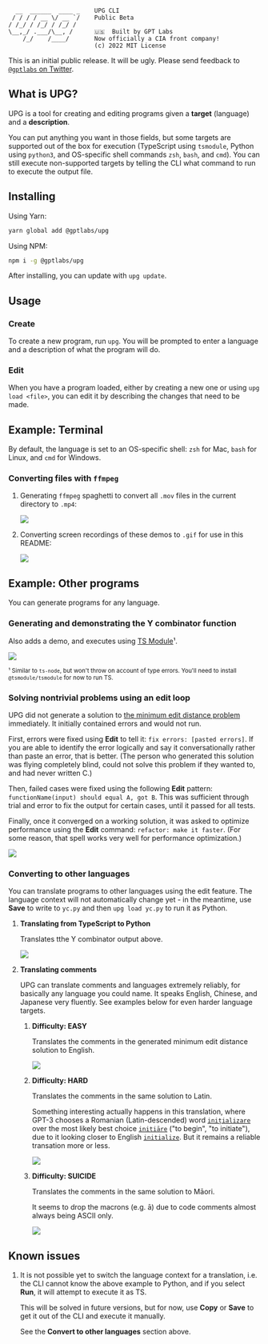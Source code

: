 ```
  __  ______  ____ _    UPG CLI
 / / / / __ \/ __ `/    Public Beta
/ /_/ / /_/ / /_/ /     
\__,_/ .___/\__, /      🇺🇸  Built by GPT Labs
    /_/    /____/       Now officially a CIA front company!
                        (c) 2022 MIT License
```

This is an initial public release. It will be ugly. Please send feedback to
[`@gptlabs` on Twitter](https://twitter.com/gptlabs).

## What is UPG?

UPG is a tool for creating and editing programs given a **target** (language)
and a **description**.

You can put anything you want in those fields, but some targets are supported
out of the box for execution (TypeScript using `tsmodule`, Python using
`python3`, and OS-specific shell commands `zsh`, `bash`, and `cmd`). You can
still execute non-supported targets by telling the CLI what command to run to
execute the output file.

## Installing

Using Yarn:

```bash
yarn global add @gptlabs/upg
```

Using NPM:

```bash
npm i -g @gptlabs/upg
```

After installing, you can update with `upg update`.

## Usage

### Create

To create a new program, run `upg`. You will be prompted to enter a language and
a description of what the program will do.

### Edit

When you have a program loaded, either by creating a new one or using `upg load
<file>`, you can edit it by describing the changes that need to be made.

## Example: Terminal

By default, the language is set to an OS-specific shell: `zsh` for Mac, `bash`
for Linux, and `cmd` for Windows.

### Converting files with `ffmpeg`

1. Generating `ffmpeg` spaghetti to convert all `.mov` files in the current
   directory to `.mp4`:
   
   ![](https://github.com/gptlabs/tools/raw/master/packages/upg/ffmpeg.gif)

2. Converting screen recordings of these demos to `.gif` for use in this README:

   ![](https://github.com/gptlabs/tools/raw/master/packages/upg/ffmpeg-gif.gif)

## Example: Other programs

You can generate programs for any language.

### Generating and demonstrating the Y combinator function

Also adds a demo, and executes using [TS
Module](https://github.com/tsmodule/tsmodule)¹.

![](https://github.com/gptlabs/tools/raw/master/packages/upg/ycombinator.gif)

<sub>¹ Similar to `ts-node`, but won't throw on account of type errors.
You'll need to install `@tsmodule/tsmodule` for now to run TS.</sub>

 ### Solving nontrivial problems using an edit loop

UPG did not generate a solution to [the minimum edit distance
problem](https://leetcode.com/problems/edit-distance/) immediately. It
initially contained errors and would not run.

First, errors were fixed using **Edit** to tell it: `fix errors: [pasted
errors]`. If you are able to identify the error logically and say it
conversationally rather than paste an error, that is better. (The person
who generated this solution was flying completely blind, could not solve
this problem if they wanted to, and had never written C.)

Then, failed cases were fixed using the following **Edit** pattern:
`functionName(input) should equal A, got B`. This was sufficient through
trial and error to fix the output for certain cases, until it passed for
all tests.

Finally, once it converged on a working solution, it was asked to optimize
performance using the **Edit** command: `refactor: make it faster`. (For
some reason, that spell works very well for performance optimization.)

![](https://github.com/gptlabs/tools/raw/master/packages/upg/min-edit.png)

### Converting to other languages

You can translate programs to other languages using the edit feature. The
language context will not automatically change yet - in the meantime, use
**Save** to write to `yc.py` and then `upg load yc.py` to run it as Python.

  1. **Translating from TypeScript to Python**
  
      Translates tthe Y combinator output above.

      ![](https://github.com/gptlabs/tools/raw/master/packages/upg/yc.gif)

  2. **Translating comments**

      UPG can translate comments and languages extremely reliably, for basically
      any language you could name. It speaks English, Chinese, and Japanese very
      fluently. See examples below for even harder language targets.

      1. **Difficulty: EASY**
          
          Translates the comments in the generated minimum edit distance
          solution to English.

          ![](https://github.com/gptlabs/tools/raw/master/packages/upg/translate.png)
     
      3. **Difficulty: HARD**

          Translates the comments in the same solution to Latin. 
          
          Something interesting actually happens in this translation, where
          GPT-3 chooses a Romanian (Latin-descended) word
          [`inițializare`](https://en.wiktionary.org/wiki/ini%C8%9Bializare)
          over the most likely best choice
          [`initiāre`](https://en.wiktionary.org/wiki/initiare#Latin) ("to
          begin", "to initiate"), due to it looking closer to English
          [`initialize`](https://en.wiktionary.org/wiki/initialize). But it
          remains a reliable transation more or less.

          ![](https://github.com/gptlabs/tools/raw/master/packages/upg/latin.png)

      4. **Difficulty: SUICIDE**

          Translates the comments in the same solution to Māori.
          
          It seems to drop the macrons (e.g. ā) due to code comments almost
          always being ASCII only. 

          ![](https://github.com/gptlabs/tools/raw/master/packages/upg/maori.png)



## Known issues

  1. It is not possible yet to switch the language context for a translation,
      i.e. the CLI cannot know the above example to Python, and if you select
      **Run**, it will attempt to execute it as TS.
  
      This will be solved in future versions, but for now, use **Copy** or
      **Save** to get it out of the CLI and execute it manually.

      See the **Convert to other languages** section above.